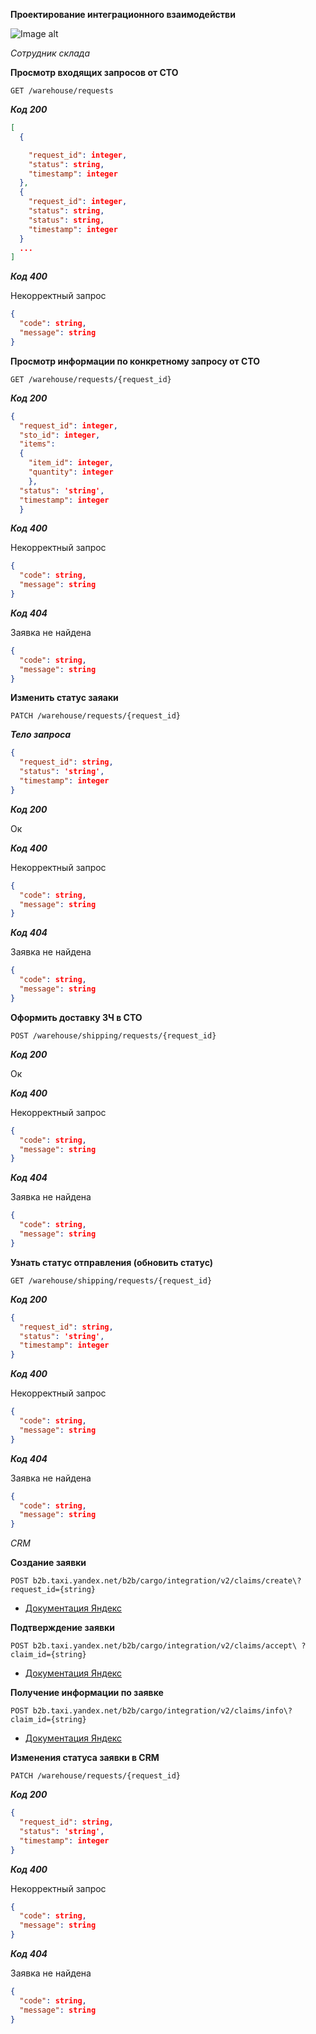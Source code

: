 **Проектирование интеграционного взаимодействи**

![Image alt](https://github.com/dmatwe/projects/blob/main/OTUS_SA_BASIC/10.%20API/api.png)

*Сотрудник склада*

**Просмотр входящих запросов от СТО**

`GET /warehouse/requests`

***Код 200***

```json
[
  {

    "request_id": integer,
    "status": string,
    "timestamp": integer
  },
  {
    "request_id": integer,
    "status": string,
    "status": string,
    "timestamp": integer
  }
  ...
]
```

***Код 400***

Некорректный запрос

```json
{
  "code": string,
  "message": string
}
```

**Просмотр информации по конкретному запросу от СТО**

`GET /warehouse/requests/{request_id}`

***Код 200***

```json
{
  "request_id": integer,
  "sto_id": integer,
  "items": 
  {
    "item_id": integer,
    "quantity": integer
    },
  "status": 'string',
  "timestamp": integer
  }
  ```

***Код 400***

Некорректный запрос

```json
{
  "code": string,
  "message": string
}
```

***Код 404***

Заявка не найдена

```json
{
  "code": string,
  "message": string
}
```

**Изменить статус заяаки**

`PATCH /warehouse/requests/{request_id}`

***Тело запроса***

```json
{
  "request_id": string,
  "status": 'string',
  "timestamp": integer
}
```

***Код 200***

Ок

***Код 400***

Некорректный запрос

```json
{
  "code": string,
  "message": string
}
```


***Код 404***

Заявка не найдена

```json
{
  "code": string,
  "message": string
}
```

**Оформить доставку ЗЧ в СТО**

`POST /warehouse/shipping/requests/{request_id}`

***Код 200***

Ок

***Код 400***

Некорректный запрос

```json
{
  "code": string,
  "message": string
}
```

***Код 404***

Заявка не найдена

```json
{
  "code": string,
  "message": string
}
```


**Узнать статус отправления (обновить статус)**

`GET /warehouse/shipping/requests/{request_id}`

***Код 200***

```json
{
  "request_id": string,
  "status": 'string',
  "timestamp": integer
}
```


***Код 400***

Некорректный запрос

```json
{
  "code": string,
  "message": string
}
```

***Код 404***

Заявка не найдена

```json
{
  "code": string,
  "message": string
}
```

*CRM*

**Создание заявки**

`POST b2b.taxi.yandex.net/b2b/cargo/integration/v2/claims/create\?request_id={string}`

- [Документация Яндекс](https://yandex.ru/dev/logistics/api/ref/basic/IntegrationV2ClaimsCreate.html)

**Подтверждение заявки**

`POST b2b.taxi.yandex.net/b2b/cargo/integration/v2/claims/accept\ ?claim_id={string}`

- [Документация Яндекс](https://yandex.ru/dev/logistics/api/ref/basic/IntegrationV2ClaimsAccept.html)

**Получение информации по заявке**

`POST b2b.taxi.yandex.net/b2b/cargo/integration/v2/claims/info\?claim_id={string}`

- [Документация Яндекс](https://yandex.ru/dev/logistics/api/ref/basic/IntegrationV2ClaimsInfo.html)

**Изменения статуса заявки в CRM**

`PATCH /warehouse/requests/{request_id}`

***Код 200***

```json
{
  "request_id": string,
  "status": 'string',
  "timestamp": integer
}
```


***Код 400***

Некорректный запрос

```json
{
  "code": string,
  "message": string
}
```

***Код 404***

Заявка не найдена

```json
{
  "code": string,
  "message": string
}
```